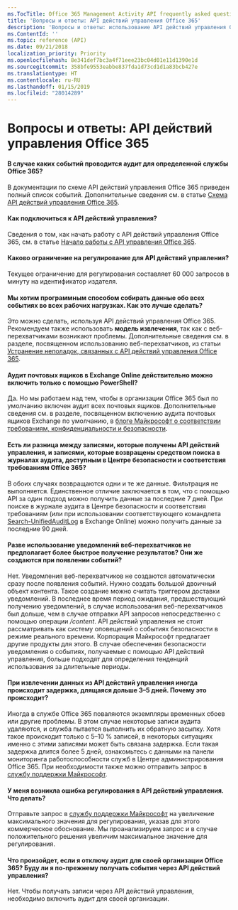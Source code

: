 ```yaml
---
ms.TocTitle: Office 365 Management Activity API frequently asked questions
title: 'Вопросы и ответы: API действий управления Office 365'
description: 'Вопросы и ответы: использование API действий управления Office 365'
ms.ContentId: ''
ms.topic: reference (API)
ms.date: 09/21/2018
localization_priority: Priority
ms.openlocfilehash: 8e341def7bc3a4f71eee23bc04d01e11d1390e1d
ms.sourcegitcommit: 358bfe9553eabbe837fda1d73cd1d1a83bcb427e
ms.translationtype: HT
ms.contentlocale: ru-RU
ms.lasthandoff: 01/15/2019
ms.locfileid: "28014289"
---
```

# <a name="office-365-management-activity-api-frequently-asked-questions"></a>Вопросы и ответы: API действий управления Office 365

#### <a name="what-events-are-audited-for-a-specific-office-365-service"></a>В случае каких событий проводится аудит для определенной службы Office 365?

В документации по схеме API действий управления Office 365 приведен полный список событий. Дополнительные сведения см. в статье [Схема API действий управления Office 365](office-365-management-activity-api-schema.md).

#### <a name="how-do-i-onboard-to-the-management-activity-api"></a>Как подключиться к API действий управления?

Сведения о том, как начать работу с API действий управления Office 365, см. в статье [Начало работы с API управления Office 365](get-started-with-office-365-management-apis.md).
 
#### <a name="what-is-the-throttling-limit-for-the--management-activity-api"></a>Каково ограничение на регулирование для API действий управления?

Текущее ограничение для регулирования составляет 60 000 запросов в минуту на идентификатор издателя. 

#### <a name="we-want-to-programmatically-capture-all-events-in-all-workloads-what-is-the-most-reliable-way-to-do-this"></a>Мы хотим программным способом собирать данные обо всех событиях во всех рабочих нагрузках. Как это лучше сделать?

Это можно сделать, используя API действий управления Office 365. Рекомендуем также использовать **модель извлечения**, так как с веб-перехватчиками возникают проблемы. Дополнительные сведения см. в разделе, посвященном использованию веб-перехватчиков, из статьи [Устранение неполадок, связанных с API действий управления Office 365](troubleshooting-the-office-365-management-activity-api.md#using-webhooks).

#### <a name="is-it-true-that-mailbox-auditing-in-exchange-online-can-only-be-enabled-by-using-powershell"></a>Аудит почтовых ящиков в Exchange Online действительно можно включить только с помощью PowerShell?

Да. Но мы работаем над тем, чтобы в организации Office 365 был по умолчанию включен аудит всех почтовых ящиков. Дополнительные сведения см. в разделе, посвященном включению аудита почтовых ящиков Exchange по умолчанию, в [блоге Майкрософт о соответствии требованиям, конфиденциальности и безопасности](https://techcommunity.microsoft.com/t5/Security-Privacy-and-Compliance/Exchange-Mailbox-Auditing-will-be-enabled-by-default/ba-p/215171).

#### <a name="are-there-any-differences-in-the-records-that-are-fetched-by-the-management-activity-api-versus-the-records-that-are-returned-by-using-the-audit-log-search-tool-in-the-office-365-security--compliance-center"></a>Есть ли разница между записями, которые получены API действий управления, и записями, которые возвращены средством поиска в журналах аудита, доступным в Центре безопасности и соответствия требованиям Office 365?

В обоих случаях возвращаются одни и те же данные. Фильтрация не выполняется. Единственное отличие заключается в том, что с помощью API за один подход можно получить данные за последние 7 дней. При поиске в журнале аудита в Центре безопасности и соответствия требованиям (или при использовании соответствующего командлета [Search-UnifiedAuditLog](https://docs.microsoft.com/powershell/module/exchange/policy-and-compliance-audit/search-unifiedauditlog) в Exchange Online) можно получить данные за последние 90 дней. 
 
#### <a name="arent-webhook-notifications-more-immediate-after-all-arent-they-event-driven"></a>Разве использование уведомлений веб-перехватчиков не предполагает более быстрое получение результатов? Они же создаются при появлении событий?

Нет. Уведомления веб-перехватчиков не создаются автоматически сразу после появления событий. Нужно создать большой двоичный объект контента. Такое создание можно считать триггером доставки уведомлений. В последнее время период ожидания, предшествующий получению уведомлений, в случае использования веб-перехватчиков был дольше, чем в случае отправки API запросов непосредственно с помощью операции */content*. API действий управления не стоит рассматривать как систему оповещений о событиях безопасности в режиме реального времени. Корпорация Майкрософт предлагает другие продукты для этого. В случае обеспечения безопасности уведомления о событиях, получаемые с помощью API действий управления, больше подходят для определения тенденций использования за длительные периоды.

#### <a name="when-pulling-the-data-from-the-management-activity-api-there-is-sometimes-a-delay-of-more-than-3-to-5-days-why-is-this"></a>При извлечении данных из API действий управления иногда происходит задержка, длящаяся дольше 3–5 дней. Почему это происходит?

Иногда в службе Office 365 поваляются экземпляры временных сбоев или другие проблемы. В этом случае некоторые записи аудита удаляются, и служба пытается выполнить их обратную засыпку. Хотя такое происходит только с 5–10 % записей, в некоторых ситуациях именно с этими записями может быть связана задержка. Если такая задержка длится более 5 дней, ознакомьтесь с данными на панели мониторинга работоспособности служб в Центре администрирования Office 365. При необходимости также можно отправить запрос в [службу поддержки Майкрософт](https://support.office.com/article/contact-support-for-business-products-admin-help-32a17ca7-6fa0-4870-8a8d-e25ba4ccfd4b#ID0EAADAAA=online).

#### <a name="im-encountering-a-throttling-error-in-the-management-activity-api-what-should-i-do"></a>У меня возникла ошибка регулирования в API действий управления. Что делать?

Отправьте запрос в [службу поддержки Майкрософт](https://support.office.com/article/contact-support-for-business-products-admin-help-32a17ca7-6fa0-4870-8a8d-e25ba4ccfd4b#ID0EAADAAA=online) на увеличение максимального значения для регулирования, указав для этого коммерческое обоснование. Мы проанализируем запрос и в случае положительного решения увеличим максимальное значение для регулирования.

#### <a name="what-happens-if-i-disable-auditing-for-my-office-365-organization-will-i-still-get-events-via-the-management-activity-api"></a>Что произойдет, если я отключу аудит для своей организации Office 365? Буду ли я по-прежнему получать события через API действий управления?

Нет. Чтобы получать записи через API действий управления, необходимо включить аудит для своей организации.

